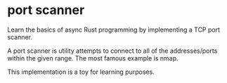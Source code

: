 # port scanner

Learn the basics of async Rust programming by implementing
a TCP port scanner.

A port scanner is utility attempts to
connect to all of the addresses/ports within the
given range. The most famous example is nmap.

This implementation is a toy for learning purposes.
